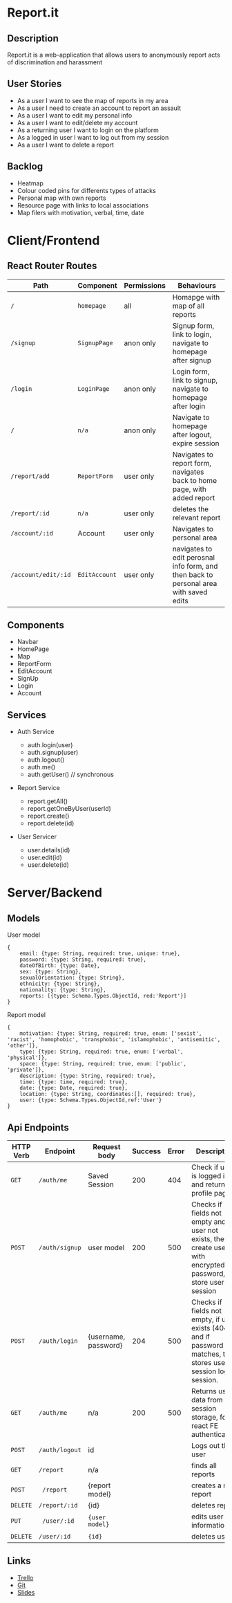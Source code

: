 #  Report.it

## Description
Report.it is a web-application that allows users to anonymously report acts of discrimination and harassment

## User Stories
- As a user I want to see the map of reports in my area
- As a user I need to create an account to report an assault
- As a user I want to edit my personal info
- As a user I want to edit/delete my account
- As a returning user I want to login on the platform
- As a logged in user I want to log out from my session
- As a user I want to delete a report

## Backlog
- Heatmap
- Colour coded pins for differents types of attacks
- Personal map with own reports
- Resource page with links to local associations
- Map filers with motivation, verbal, time, date

# Client/Frontend

## React Router Routes

| Path | Component     |  Permissions          | Behaviours | 
| ---- | --------------| --------------------- |----------- |
| `/` | `homepage` | all | Homapge with map of all reports|
| `/signup` | `SignupPage` |anon only|Signup form, link to login, navigate to homepage after signup|
| `/login` | `LoginPage` |anon only| Login form, link to signup, navigate to homepage after login|
|`/	` | `n/a`|anon only| Navigate to homepage after logout, expire session|
|`/report/add` | `ReportForm`|user only|Navigates to report form, navigates back to home page, with added report|
| `/report/:id`| `n/a` | user only|deletes the relevant report|
|`/account/:id` |Account |user only|Navigates to personal area|
|`/account/edit/:id` | `EditAccount`|user only| navigates to edit perosnal info form, and then back to personal area with saved edits|

## Components
- Navbar
- HomePage
- Map
- ReportForm
- EditAccount
- SignUp
- Login
- Account

## Services
- Auth Service
    -   auth.login(user)
    -   auth.signup(user)
    -   auth.logout()
    -   auth.me()
    -   auth.getUser() // synchronous

- Report Service
    -   report.getAll()
    -   report.getOneByUser(userId)
    -   report.create()
    -   report.delete(id)

- User Servicer
    -   user.details(id)
    -   user.edit(id)
    -   user.delete(id)

# Server/Backend

## Models

User model
```
{
    email: {type: String, required: true, unique: true},
    password: {type: String, required: true},
    dateOfBirth: {type: Date},
    sex: {type: String},
    sexualOrientation: {type: String},
    ethnicity: {type: String},
    nationality: {type: String},
    reports: [{type: Schema.Types.ObjectId, red:'Report'}]
}
```

Report model
```
{
    motivation: {type: String, required: true, enum: ['sexist', 'racist', 'homophobic', 'transphobic', 'islamophobic', 'antisemitic', 'other']},
    type: {type: String, required: true, enum: ['verbal', 'physical']},
    space: {type: String, required: true, enum: ['public', 'private']},
    description: {type: String, required: true},
    time: {type: time, required: true},
    date: {type: Date, required: true},
    location: {type: String, coordinates:[], required: true},
    user: {type: Schema.Types.ObjectId,ref:'User'}
}
```

## Api Endpoints

| HTTP Verb | Endpoint       | Request body            | Success | Error | Description                                                  |
| --------- | -------------- | ----------------------- | ------- | ----- | ------------------------------------------------------------ |
| `GET`| `/auth/me` |Saved Session| 200| 404| Check if user is logged in and return profile page                      |
| `POST`| `/auth/signup`  | user model| 200| 500 | Checks if fields not empty and user not exists, then create user with encrypted password, and store user in session|
| `POST`| `/auth/login` | {username, password}| 204 | 500| Checks if fields not empty, if user exists (404), and if password matches, then stores user in session login session.            |
| `GET`| `/auth/me`     | n/a | 200 | 500 | Returns user data from session storage, for react FE authentication. |
| `POST`|`/auth/logout`|id| |  |   Logs out the user |
| `GET`| `/report `| n/a | |  | finds all reports |
| `POST`| ` /report`| {report model}||  |creates a new report|
| `DELETE` | `/report/:id` |{id} || |deletes report|
| `PUT` | `	/user/:id` | `{user model}`| | |edits user information|
| `DELETE` | `/user/:id` | `{id} `| |  |deletes users|


## Links
- [Trello](https://trello.com/b/AL5zm68u/reportit)
- [Git](https://github.com/jphrubant?tab=repositories)
- [Slides]()

